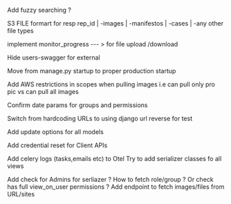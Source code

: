 Add fuzzy searching ?

S3 FILE formart for resp
rep_id
    | -images
    | -manifestos
    | -cases
    | -any other file types

implement monitor_progress --- > for file upload /download


Hide users-swagger for external

Move from manage.py startup to proper production startup

Add AWS restrictions in scopes when pulling images i.e can pull only pro pic vs can pull all images

Confirm date params for groups and permissions


Switch from hardcoding URLs to using django url reverse for test

Add update options for all models

Add credential reset for Client APIs

Add celery logs (tasks,emails etc) to Otel
Try to add serializer classes fo all views

Add check for Admins for serliazer ? How to fetch role/group ? Or check has full view_on_user permissions ?
Add endpoint to fetch images/files from URL/sites
